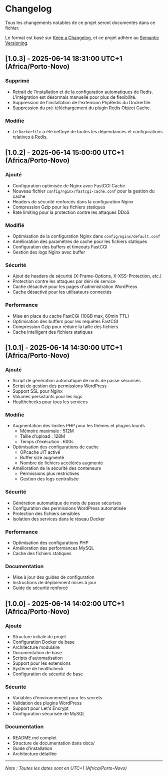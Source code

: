 # Changelog

Tous les changements notables de ce projet seront documentés dans ce fichier.

Le format est basé sur [Keep a Changelog](https://keepachangelog.com/fr/1.0.0/),
et ce projet adhère au [Semantic Versioning](https://semver.org/spec/v2.0.0.html).

## [1.0.3] - 2025-06-14 18:31:00 UTC+1 (Africa/Porto-Novo)

### Supprimé
- Retrait de l'installation et de la configuration automatiques de Redis. L'intégration est désormais manuelle pour plus de flexibilité.
- Suppression de l'installation de l'extension PhpRedis du Dockerfile.
- Suppression du pré-téléchargement du plugin Redis Object Cache.

### Modifié
- Le `Dockerfile` a été nettoyé de toutes les dépendances et configurations relatives à Redis.

## [1.0.2] - 2025-06-14 15:00:00 UTC+1 (Africa/Porto-Novo)

### Ajouté
- Configuration optimisée de Nginx avec FastCGI Cache
- Nouveau fichier `config/nginx/fastcgi-cache.conf` pour la gestion du cache
- Headers de sécurité renforcés dans la configuration Nginx
- Compression Gzip pour les fichiers statiques
- Rate limiting pour la protection contre les attaques DDoS

### Modifié
- Optimisation de la configuration Nginx dans `config/nginx/default.conf`
- Amélioration des paramètres de cache pour les fichiers statiques
- Configuration des buffers et timeouts FastCGI
- Gestion des logs Nginx avec buffer

### Sécurité
- Ajout de headers de sécurité (X-Frame-Options, X-XSS-Protection, etc.)
- Protection contre les attaques par déni de service
- Cache désactivé pour les pages d'administration WordPress
- Cache désactivé pour les utilisateurs connectés

### Performance
- Mise en place du cache FastCGI (10GB max, 60min TTL)
- Optimisation des buffers pour les requêtes FastCGI
- Compression Gzip pour réduire la taille des fichiers
- Cache intelligent des fichiers statiques

## [1.0.1] - 2025-06-14 14:30:00 UTC+1 (Africa/Porto-Novo)

### Ajouté
- Script de génération automatique de mots de passe sécurisés
- Script de gestion des permissions WordPress
- Support SSL pour Nginx
- Volumes persistants pour les logs
- Healthchecks pour tous les services

### Modifié
- Augmentation des limites PHP pour les thèmes et plugins lourds
  - Mémoire maximale : 512M
  - Taille d'upload : 128M
  - Temps d'exécution : 600s
- Optimisation des configurations de cache
  - OPcache JIT activé
  - Buffer size augmenté
  - Nombre de fichiers accélérés augmenté
- Amélioration de la sécurité des conteneurs
  - Permissions plus restrictives
  - Gestion des logs centralisée

### Sécurité
- Génération automatique de mots de passe sécurisés
- Configuration des permissions WordPress automatisée
- Protection des fichiers sensibles
- Isolation des services dans le réseau Docker

### Performance
- Optimisation des configurations PHP
- Amélioration des performances MySQL
- Cache des fichiers statiques

### Documentation
- Mise à jour des guides de configuration
- Instructions de déploiement mises à jour
- Guide de sécurité renforcé

## [1.0.0] - 2025-06-14 14:02:00 UTC+1 (Africa/Porto-Novo)

### Ajouté
- Structure initiale du projet
- Configuration Docker de base
- Architecture modulaire
- Documentation de base
- Scripts d'automatisation
- Support pour les extensions
- Système de healthcheck
- Configuration de sécurité de base

### Sécurité
- Variables d'environnement pour les secrets
- Validation des plugins WordPress
- Support pour Let's Encrypt
- Configuration sécurisée de MySQL

### Documentation
- README.md complet
- Structure de documentation dans docs/
- Guide d'installation
- Architecture détaillée

---
*Note : Toutes les dates sont en UTC+1 (Africa/Porto-Novo)* 
